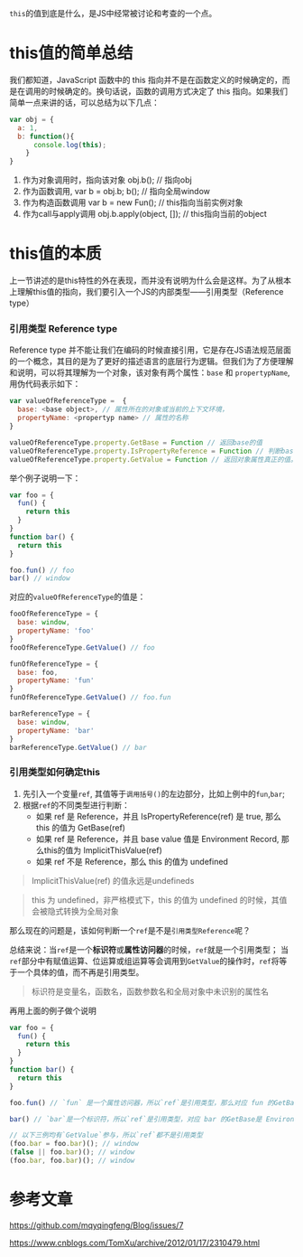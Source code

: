 `this`的值到底是什么，是JS中经常被讨论和考查的一个点。

# this值的简单总结
我们都知道，JavaScript 函数中的 this 指向并不是在函数定义的时候确定的，而是在调用的时候确定的。换句话说，函数的调用方式决定了 this 指向。如果我们简单一点来讲的话，可以总结为以下几点：
```javascript
var obj = {
  a: 1, 
  b: function(){
      console.log(this);
    }
}
```
1. 作为对象调用时，指向该对象 obj.b(); // 指向obj
2. 作为函数调用, var b = obj.b; b(); // 指向全局window
3. 作为构造函数调用 var b = new Fun(); // this指向当前实例对象
4. 作为call与apply调用 obj.b.apply(object, []); // this指向当前的object



# this值的本质
上一节讲述的是this特性的外在表现，而并没有说明为什么会是这样。为了从根本上理解this值的指向，我们要引入一个JS的内部类型——引用类型（Reference type）

### 引用类型 Reference type
Reference type 并不能让我们在编码的时候直接引用，它是存在JS语法规范层面的一个概念，其目的是为了更好的描述语言的底层行为逻辑。但我们为了方便理解和说明，可以将其理解为一个对象，该对象有两个属性：`base` 和 `propertypName`,用伪代码表示如下：

```javascript
var valueOfReferenceType =  {
  base: <base object>, // 属性所在的对象或当前的上下文环境，
  propertyName: <propertyp name> // 属性的名称
} 

valueOfReferenceType.property.GetBase = Function // 返回base的值
valueOfReferenceType.property.IsPropertyReference = Function // 判断base是否为reference类型
valueOfReferenceType.property.GetValue = Function // 返回对象属性真正的值。

``` 

举个例子说明一下：
```javascript 
var foo = {  
  fun() {
    return this
  }
}
function bar() {
  return this
}

foo.fun() // foo
bar() // window

```

对应的`valueOfReferenceType`的值是：

```javascript
fooOfReferenceType = {
  base: window,
  propertyName: 'foo'
}
fooOfReferenceType.GetValue() // foo

funOfReferenceType = {
  base: foo,
  propertyName: 'fun'
}
funOfReferenceType.GetValue() // foo.fun

barReferenceType = {
  base: window,
  propertyName: 'bar'
}
barReferenceType.GetValue() // bar
```

### 引用类型如何确定this
1. 先引入一个变量`ref`, 其值等于`调用括号()`的左边部分，比如上例中的`fun`,`bar`;
2. 根据`ref`的不同类型进行判断：
    - 如果 ref 是 Reference，并且 IsPropertyReference(ref) 是 true, 那么 this 的值为 GetBase(ref)
    - 如果 ref 是 Reference，并且 base value 值是 Environment Record, 那么this的值为 ImplicitThisValue(ref)
    - 如果 ref 不是 Reference，那么 this 的值为 undefined

> ImplicitThisValue(ref) 的值永远是undefineds

> this 为 undefined，非严格模式下，this 的值为 undefined 的时候，其值会被隐式转换为全局对象

那么现在的问题是，该如何判断一个`ref`是不是`引用类型Reference`呢？

总结来说：当`ref`是一个**标识符**或**属性访问器**的时候，`ref`就是一个引用类型； 当`ref`部分中有赋值运算、位运算或组运算等会调用到`GetValue`的操作时，`ref`将等于一个具体的值，而不再是引用类型。

> 标识符是变量名，函数名，函数参数名和全局对象中未识别的属性名

再用上面的例子做个说明

```javascript
var foo = {  
  fun() {
    return this
  }
}
function bar() {
  return this
}

foo.fun() // `fun` 是一个属性访问器，所以`ref`是引用类型，那么对应 fun 的GetBase是 foo, 所以 this的值是 foo

bar() // `bar`是一个标识符，所以`ref`是引用类型，对应 bar 的GetBase是 Environment Record, 所以 this的值是 window

// 以下三例均有`GetValue`参与，所以`ref`都不是引用类型
(foo.bar = foo.bar)(); // window
(false || foo.bar)(); // window
(foo.bar, foo.bar)(); // window

```



# 参考文章
https://github.com/mqyqingfeng/Blog/issues/7

https://www.cnblogs.com/TomXu/archive/2012/01/17/2310479.html 
















